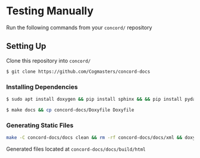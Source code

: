 # Testing Manually

Run the following commands from your `concord/` repository

## Setting Up

Clone this repository into `concord/`
```sh
$ git clone https://github.com/Cogmasters/concord-docs
```

### Installing Dependencies

```sh
$ sudo apt install doxygen && pip install sphinx && && pip install pydata_sphinx_theme && pip install breathe
```

```sh
$ make docs && cp concord-docs/Doxyfile Doxyfile
```

### Generating Static Files

```sh
make -C concord-docs/docs clean && rm -rf concord-docs/docs/xml && doxygen && mv docs/xml concord-docs/docs/ && make -C concord-docs/docs html
```

Generated files located at `concord-docs/docs/build/html`
